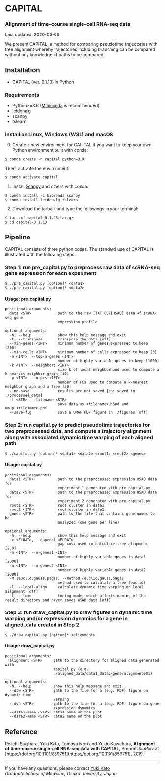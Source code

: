 # CAPITAL

### Alignment of time-course single-cell RNA-seq data

Last updated: 2020-05-08

We present CAPITAL, a method for comparing pseudotime trajectories with tree alignment whereby trajectories including branching can be compared without any knowledge of paths to be compared.

## Installation
* CAPITAL (ver. 0.1.13) in Python

### Requirements
* Python>=3.6 ([Miniconda](https://docs.conda.io/en/latest/miniconda.html) is recommended)
* leidenalg
* scanpy
* tslearn

### Install on Linux, Windows (WSL) and macOS
0. Create a new environment for CAPITAL if you want to keep your own Python environment built with conda:
```
$ conda create -n capital python=3.8
```
Then, activate the environment:
```
$ conda activate capital
```

1. Install [Scanpy](https://scanpy.readthedocs.io/en/latest/index.html) and others with conda:
```
$ conda install -c bioconda scanpy
$ conda install leidenalg tslearn
```

2. Download the tarball, and type the followings in your terminal:
```
$ tar zxf capital-0.1.13.tar.gz
$ cd capital-0.1.13
```

## Pipeline
CAPITAL consists of three python codes. The standard use of CAPITAL is illustrated with the following steps:

### Step 1: run pre_capital.py to preprocess raw data of scRNA-seq gene expression for each experiment
```
$ ./pre_capital.py [option]* <data1>
$ ./pre_capital.py [option]* <data2>
```

#### Usage: pre_capital.py
```
positional arguments:
  data <STR>            path to the raw [TXT|CSV|H5AD] data of scRNA-seq gene
                        expression profile

optional arguments:
  -h, --help            show this help message and exit
  -t, --transpose       transpose the data [off]
  --min-genes <INT>     minimum number of genes expressed to keep [200]
  --min-cells <INT>     minimum number of cells expressed to keep [3]
  -n <INT>, --top-n-genes <INT>
                        number of highly variable genes to keep [1000]
  -k <INT>, --neighbors <INT>
                        size k of local neighborhood used to compute a k-nearest neighbor graph [10]
  -p <INT>, --n-pcs <INT>
                        number of PCs used to compute a k-nearest neighbor graph and a tree [50]
  --no-save             results are not saved [on: saved in ./processed_data]
  -f <STR>, --filename <STR>
                        save data as <filename>.h5ad and umap_<filename>.pdf
  --save-fig            save a UMAP PDF figure in ./figures [off]
```

### Step 2: run capital.py to predict pseudotime trajectories for two preprocessed data, and compute a trajectory alignment along with associated dynamic time warping of each aligned path
```
$ ./capital.py [option]* <data1> <data2> <root1> <root2> <genes>
```

#### Usage: capital.py
```
positional arguments:
  data1 <STR>           path to the preprocessed expression H5AD data for
                        experiment 1 generated with pre_capital.py
  data2 <STR>           path to the preprocessed expression H5AD data for
                        experiment 2 generated with pre_capital.py
  root1 <STR>           root cluster in data1
  root2 <STR>           root cluster in data2
  genes <STR>           path to the file that contains gene names to be
                        analyzed (one gene per line)

optional arguments:
  -h, --help            show this help message and exit
  -c <FLOAT>, --gapcost <FLOAT>
                        gap cost used to calculate tree alignment [2.0]
  -m <INT>, --n-genes1 <INT>
                        number of highly variable genes in data1 [2000]
  -n <INT>, --n-genes2 <INT>
                        number of highly variable genes in data2 [2000]
  -M {euclid,gauss,paga}, --method {euclid,gauss,paga}
                        method used to calculate a tree [euclid]
  -l, --local-align     calculate dynamic time warping on local ailgnment [off]
  -t, --tune            tuning mode, which affects naming of the result directory and never saves H5AD data [off]
```

### Step 3: run draw_capital.py to draw figures on dynamic time warping and/or expression dynamics for a gene in aligned_data created in Step 2
```
$ ./draw_capital.py [option]* <alignment>
```

#### Usage: draw_capital.py
```
positional arguments:
  alignment <STR>     path to the directory for aligned data generated with
                      capital.py (e.g.
                      ./aligned_data/data1_data2/gene/alignment001)

optional arguments:
  -h, --help          show this help message and exit
  --dtw <STR>         path to the file for a (e.g. PDF) figure on dynamic time
                      warping
  --dyn <STR>         path to the file for a (e.g. PDF) figure on gene
                      expression dynamics
  --data1-name <STR>  data1 name on the plot
  --data2-name <STR>  data2 name on the plot
```

## Reference
Reiichi Sugihara, Yuki Kato, Tomoya Mori and Yukio Kawahara,
**Alignment of time-course single-cell RNA-seq data with CAPITAL**,
Preprint *bioRxiv* at [https://doi.org/10.1101/859751](https://doi.org/10.1101/859751), 2019.

---
If you have any questions, please contact [Yuki Kato](http://www.med.osaka-u.ac.jp/pub/rna/ykato/en/)  
*Graduate School of Medicine, Osaka University, Japan*
